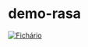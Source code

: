 # demo-rasa
[![Fichário](https://mybinder.org/badge_logo.svg)](https://mybinder.org/v2/gh/LetiAug/demo-rasa-trilha-ia/HEAD)
